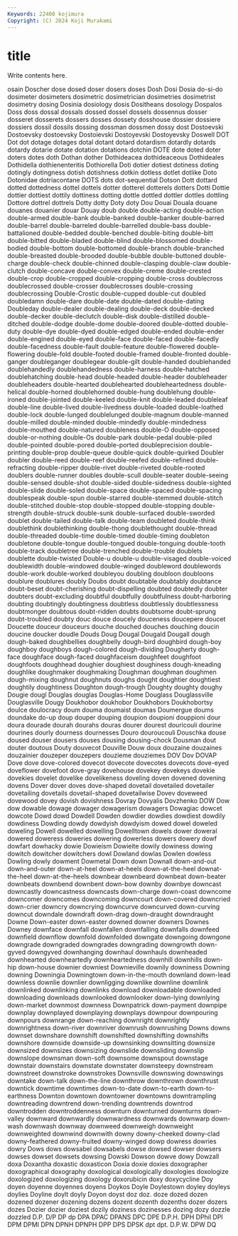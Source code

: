```yaml
---
Keywords: 22408 kojimura
Copyright: (C) 2024 Koji Murakami
---
```


# title

Write contents here.



osain Doscher dose dosed doser dosers doses
Dosh Dosi Dosia do-si-do dosimeter dosimeters dosimetric dosimetrician dosimetries dosimetrist
dosimetry dosing Dosinia dosiology dosis Dositheans dosology Dospalos Doss doss
dossal dossals dossed dossel dossels dossennus dosser dosseret dosserets dossers
dosses dossety dosshouse dossier dossiere dossiers dossil dossils dossing dossman
dossmen dossy dost Dostoevski Dostoevsky dostoevsky Dostoievski Dostoyevski Dostoyevsky Doswell
DOT Dot dot dotage dotages dotal dotant dotard dotardism dotardly
dotards dotardy dotarie dotate dotation dotations dotchin DOTE dote doted
doter doters dotes doth Dothan dother Dothideacea dothideaceous Dothideales Dothidella
dothienenteritis Dothiorella Doti dotier dotiest dotiness doting dotingly dotingness dotish
dotishness dotkin dotless dotlet dotlike Doto Dotonidae dotriacontane DOTS dots
dot-sequential Dotson Dott dottard dotted dottedness dottel dottels dotter dotterel
dotterels dotters Dotti Dottie dottier dottiest dottily dottiness dotting dottle
dottled dottler dottles dottling Dottore dottrel dottrels Dotty dotty Doty
doty Dou Douai Douala douane douanes douanier douar Douay doub
double double-acting double-action double-armed double-bank double-banked double-banker double-barred double-barrel double-barreled
double-barrelled double-bass double-battalioned double-bedded double-benched double-biting double-bitt double-bitted double-bladed double-blind
double-blossomed double-bodied double-bottom double-bottomed double-branch double-branched double-breasted double-brooded double-bubble double-buttoned
double-charge double-check double-chinned double-clasping double-claw double-clutch double-concave double-convex double-creme double-crested
double-crop double-cropped double-cropping double-cross doublecross doublecrossed double-crosser doublecrosses double-crossing doublecrossing
Double-Crostic double-cupped double-cut doubled doubledamn double-dare double-date double-dated double-dating Doubleday
double-dealer double-dealing double-deck double-decked double-decker double-declutch double-disk double-distilled double-ditched double-dodge
double-dome double-doored double-dotted double-duty double-dye double-dyed double-edged double-ended double-ender double-engined
double-eyed double-face double-faced double-facedly double-facedness double-fault double-feature double-flowered double-flowering double-fold
double-footed double-framed double-fronted double-ganger doubleganger doublegear double-gilt double-handed doublehanded doublehandedly
doublehandedness double-harness double-hatched doublehatching double-head double-headed double-header doubleheader doubleheaders double-hearted
doublehearted doubleheartedness double-helical double-horned doublehorned double-hung doublehung double-ironed double-jointed double-keeled
double-knit double-leaded doubleleaf double-line double-lived double-livedness double-loaded double-loathed double-lock double-lunged
doublelunged double-magnum double-manned double-milled double-minded double-mindedly double-mindedness double-mouthed double-natured doubleness
double-O double-opposed double-or-nothing double-Os double-park double-pedal double-piled double-pointed double-pored double-ported
doubleprecision double-printing double-prop double-queue double-quick double-quirked Doubler doubler double-reed double-reef
double-reefed double-refined double-refracting double-ripper double-rivet double-riveted double-rooted doublers double-runner doubles
double-scull double-seater double-seeing double-sensed double-shot double-sided double-sidedness double-sighted double-slide double-soled
double-space double-spaced double-spacing doublespeak double-spun double-starred double-stemmed double-stitch double-stitched double-stop
double-stopped double-stopping double-strength double-struck double-sunk double-surfaced double-sworded doublet double-tailed double-talk
double-team doubleted double-think doublethink doublethinking double-thong doublethought double-thread double-threaded double-time
double-timed double-timing doubleton doubletone double-tongue double-tongued double-tonguing double-tooth double-track doubletree
double-trenched double-trouble doublets doublette double-twisted Double-u double-u double-visaged double-voiced doublewidth
double-windowed double-winged doubleword doublewords double-work double-worked doubleyou doubling doubloon doubloons
doublure doublures doubly Doubs doubt doubtable doubtably doubtance doubt-beset doubt-cherishing
doubt-dispelling doubted doubtedly doubter doubters doubt-excluding doubtful doubtfully doubtfulness doubt-harboring
doubting doubtingly doubtingness doubtless doubtlessly doubtlessness doubtmonger doubtous doubt-ridden doubts
doubtsome doubt-sprung doubt-troubled doubty douc douce doucely douceness doucepere doucet
Doucette douceur douceurs douche douched douches douching doucin doucine doucker
doudle Douds Doug Dougal Dougald Dougall dough dough-baked doughbellies doughbelly
dough-bird doughbird dough-boy doughboy doughboys dough-colored dough-dividing Dougherty dough-face doughface
dough-faced doughfaceism doughfeet doughfoot doughfoots doughhead doughier doughiest doughiness dough-kneading
doughlike doughmaker doughmaking Doughman doughman doughmen dough-mixing doughnut doughnuts doughs
dought doughtier doughtiest doughtily doughtiness Doughton dough-trough Doughty doughty doughy
Dougie dougl Douglas douglas Douglas-Home Douglass Douglassville Douglasville Dougy Doukhobor
doukhobor Doukhobors Doukhobortsy doulce doulocracy doum douma doumaist doumas Doumergue
doums doundake do-up doup douper douping doupion doupioni douppioni dour
doura dourade dourah dourahs douras dourer dourest douricouli dourine dourines
dourly dourness dournesses Douro douroucouli Douschka douse doused douser dousers
douses dousing dousing-chock Dousman dout douter doutous Douty douvecot Douville
Douw doux douzaine douzaines douzainier douzeper douzepers douzieme douziemes DOV
Dov DOVAP Dove dove dove-colored dovecot dovecote dovecotes dovecots dove-eyed
doveflower dovefoot dove-gray dovehouse dovekey dovekeys dovekie dovekies dovelet dovelike
dovelikeness doveling doven dovened dovening dovens Dover dover doves dove-shaped
dovetail dovetailed dovetailer dovetailing dovetails dovetail-shaped dovetailwise Dovev doveweed dovewood
dovey dovish dovishness Dovray Dovyalis Dovzhenko DOW Dow dow dowable
dowage dowager dowagerism dowagers Dowagiac dowcet dowcote Dowd dowd Dowdell
Dowden dowdier dowdies dowdiest dowdily dowdiness Dowding dowdy dowdyish dowdyism
dowed dowel doweled doweling Dowell dowelled dowelling Dowelltown dowels dower
doweral dowered doweress doweries dowering dowerless dowers dowery dowf dowfart
dowhacky dowie Dowieism Dowieite dowily dowiness dowing dowitch dowitcher dowitchers
dowl Dowland dowlas Dowlen dowless Dowling dowly dowment Dowmetal Down
down Downall down-and-out down-and-outer down-at-heel down-at-heels down-at-the-heel downat-the-heel down-at-the-heels downbear
downbeard downbeat down-beater downbeats downbend downbent down-bow downby downbye downcast
downcastly downcastness downcasts down-charge down-coast downcome downcomer downcomes downcoming downcourt
down-covered downcried down-crier downcry downcrying downcurve downcurved down-curving downcut downdale
downdraft down-drag down-draught downdraught Downe Down-easter down-easter downed downer downers
Downes Downey downface downfall downfallen downfalling downfalls downfeed downfield downflow
downfold downfolded downgate downgoing downgone downgrade downgraded downgrades downgrading downgrowth
down-gyved downgyved downhanging downhaul downhauls downheaded downhearted downheartedly downheartedness downhill
downhills down-hip down-house downier downiest Downieville downily downiness Downing downing
Downingia Downingtown down-in-the-mouth downland down-lead downless downlie downlier downligging downlike
downline downlink downlinked downlinking downlinks download downloadable downloaded downloading downloads
downlooked downlooker down-lying downlying down-market downmost downness Downpatrick down-payment downpipe
downplay downplayed downplaying downplays downpour downpouring downpours downrange down-reaching downright
downrightly downrightness down-river downriver downrush downrushing Downs downs downset downshare
downshift downshifted downshifting downshifts downshore downside downside-up downsinking downsitting downsize
downsized downsizes downsizing downslide downsliding downslip downslope downsman down-soft downsome
downspout downstage downstair downstairs downstate downstater downsteepy downstream downstreet downstroke
downstrokes Downsville downswing downswings downtake down-talk down-the-line downthrow downthrown downthrust
downtick downtime downtimes down-to-date down-to-earth down-to-earthness Downton downtown downtowner downtowns
downtrampling downtreading downtrend down-trending downtrends downtrod downtrodden downtroddenness downturn downturned
downturns down-valley downward downwardly downwardness downwards downwarp down-wash downwash downway
downweed downweigh downweight downweighted downwind downwith downy downy-cheeked downy-clad downy-feathered
downy-fruited downy-winged dowp dowress dowries dowry Dows dows dowsabel dowsabels
dowse dowsed dowser dowsers dowses dowset dowsets dowsing Dowski Dowson
dowve dowy Dowzall doxa Doxantha doxastic doxasticon Doxia doxie doxies
doxographer doxographical doxography doxological doxologically doxologies doxologize doxologized doxologizing doxology
doxorubicin doxy doxycycline Doy doyen doyenne doyennes doyens Doykos Doyle
Doylestown doyley doyleys doylies Doyline doylt doyly Doyon doyst doz
doz. doze dozed dozen dozened dozener dozening dozens dozent dozenth
dozenths dozer dozers dozes Dozier dozier doziest dozily doziness dozinesses
dozing dozy dozzle dozzled D.P. D/P DP dp DPA DPAC
DPANS DPC DPE D.P.H. DPH DPhil DPI DPM DPMI DPN
DPNH DPNPH DPP DPS DPSK dpt dpt. D.P.W. DPW DQ
